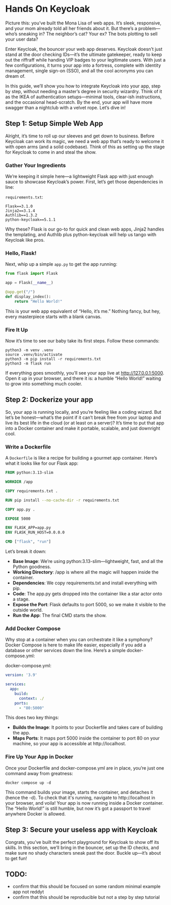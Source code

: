 # Hands On Keycloak

Picture this: you’ve built the Mona Lisa of web apps. It’s sleek, responsive, and your mom already told all her friends about it. 
But there’s a problem—who’s sneaking in? The neighbor’s cat? Your ex? The bots plotting to sell your user data?

Enter Keycloak, the bouncer your web app deserves. 
Keycloak doesn’t just stand at the door checking IDs—it’s the ultimate gatekeeper, ready to keep out the riffraff while handing VIP badges to your legitimate users. 
With just a few configurations, it turns your app into a fortress, complete with identity management, single sign-on (SSO), and all the cool acronyms you can dream of.

In this guide, we’ll show you how to integrate Keycloak into your app, step by step, without needing a master’s degree in security wizardry. 
Think of it as the IKEA of authentication setups—minimal tools, clear-ish instructions, and the occasional head-scratch. 
By the end, your app will have more swagger than a nightclub with a velvet rope. Let’s dive in!

## Step 1: Setup Simple Web App
Alright, it’s time to roll up our sleeves and get down to business. Before Keycloak can work its magic, we need a web app that’s ready to welcome it with open arms (and a solid codebase). Think of this as setting up the stage for Keycloak to come in and steal the show.  

### Gather Your Ingredients  

We’re keeping it simple here—a lightweight Flask app with just enough sauce to showcase Keycloak’s power. First, let’s get those dependencies in line:  

`requirements.txt`:  
```text
Flask==3.1.0
Jinja2==3.1.4
Authlib==1.3.2
python-keycloak==5.1.1
```
Why these? Flask is our go-to for quick and clean web apps, Jinja2 handles the templating, and Authlib plus python-keycloak will help us tango with Keycloak like pros.
### Hello, Flask!

Next, whip up a simple `app.py` to get the app running:
```python
from flask import Flask

app = Flask(__name__)

@app.get("/")
def display_index():
    return "Hello World!"
```
This is your web app equivalent of “Hello, it’s me.” Nothing fancy, but hey, every masterpiece starts with a blank canvas.

### Fire It Up
Now it’s time to see our baby take its first steps. Follow these commands:
```shell
python3 -m venv .venv
source .venv/bin/activate
python3 -m pip install -r requirements.txt
python3 -m flask run
```
If everything goes smoothly, you’ll see your app live at http://127.0.0.1:5000. 
Open it up in your browser, and there it is: a humble “Hello World!” waiting to grow into something much cooler.

## Step 2: Dockerize your app

So, your app is running locally, and you’re feeling like a coding wizard. 
But let’s be honest—what’s the point if it can’t break free from your laptop and live its best life in the cloud (or at least on a server)? 
It’s time to put that app into a Docker container and make it portable, scalable, and just downright cool.

### Write a Dockerfile  

A `Dockerfile` is like a recipe for building a gourmet app container. Here’s what it looks like for our Flask app:

```dockerfile
FROM python:3.13-slim

WORKDIR /app

COPY requirements.txt .

RUN pip install --no-cache-dir -r requirements.txt

COPY app.py .

EXPOSE 5000

ENV FLASK_APP=app.py
ENV FLASK_RUN_HOST=0.0.0.0

CMD ["flask", "run"]
```

Let’s break it down:
 - **Base Image**: We’re using python:3.13-slim—lightweight, fast, and all the Python goodness.
 - **Working Directory**: /app is where all the magic will happen inside the container.
 - **Dependencies**: We copy requirements.txt and install everything with pip.
 - **Code**: The app.py gets dropped into the container like a star actor onto a stage.
 - **Expose the Port**: Flask defaults to port 5000, so we make it visible to the outside world.
 - **Run the App**: The final CMD starts the show.

### Add Docker Compose

Why stop at a container when you can orchestrate it like a symphony? 
Docker Compose is here to make life easier, especially if you add a database or other services down the line. 
Here’s a simple docker-compose.yml:

docker-compose.yml:
```yaml
version: '3.9'

services:
  app:
    build:
      context: ./
    ports:
      - "80:5000"
```

This does two key things:
 - **Builds the Image**: It points to your Dockerfile and takes care of building the app.
 - **Maps Ports**: It maps port 5000 inside the container to port 80 on your machine, so your app is accessible at http://localhost.

### Fire Up Your App in Docker

Once your Dockerfile and docker-compose.yml are in place, you’re just one command away from greatness:

```shell
docker compose up -d
```

This command builds your image, starts the container, and detaches it (hence the -d). 
To check that it's running, navigate to http://localhost in your browser, and voila! 
Your app is now running inside a Docker container. 
The “Hello World!” is still humble, but now it’s got a passport to travel anywhere Docker is allowed.

## Step 3: Secure your useless app with Keycloak

Congrats, you’ve built the perfect playground for Keycloak to show off its skills. 
In this section, we’ll bring in the bouncer, set up the ID checks, and make sure no shady characters sneak past the door. 
Buckle up—it’s about to get fun!






## TODO:
- confirm that this should be focused on some random minimal example app not reddyt
- confirm that this should be reproducible but not a step by step tutorial
